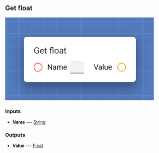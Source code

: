 ## Get float



![Get float](assets/img/cards/getFloat_1.png)


### Inputs


* **Name** --- [String](types/String.html)

  





### Outputs


* **Value** --- [Float](types/Float.html)

  




